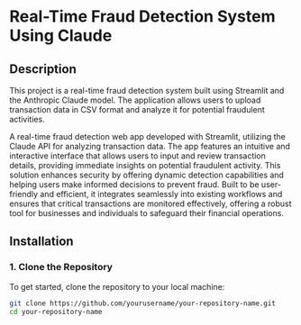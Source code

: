 # Real-Time Fraud Detection System Using Claude

## Description

This project is a real-time fraud detection system built using Streamlit and the Anthropic Claude model. The application allows users to upload transaction data in CSV format and analyze it for potential fraudulent activities.

A real-time fraud detection web app developed with Streamlit, utilizing the Claude API for analyzing transaction data. The app features an intuitive and interactive interface that allows users to input and review transaction details, providing immediate insights on potential fraudulent activity. This solution enhances security by offering dynamic detection capabilities and helping users make informed decisions to prevent fraud. Built to be user-friendly and efficient, it integrates seamlessly into existing workflows and ensures that critical transactions are monitored effectively, offering a robust tool for businesses and individuals to safeguard their financial operations.


## Installation

### 1. Clone the Repository

To get started, clone the repository to your local machine:

```bash
git clone https://github.com/yourusername/your-repository-name.git
cd your-repository-name
